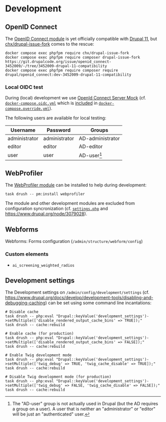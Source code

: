 # Development

## OpenID Connect

The [OpenID Connect module](https://www.drupal.org/project/openid_connect) is yet officially compatible with [Drupal
11](https://www.drupal.org/about/11), but
[chx/drupal-issue-fork](https://www.drupal.org/docs/develop/git/using-gitlab-to-contribute-to-drupal/core-version-compatibility-fixes-for-modules-with-unmerged-changes)
comes to the rescue:

``` shell
docker compose exec phpfpm require chx/drupal-issue-fork
docker compose exec phpfpm require composer drupal-issue-fork https://git.drupalcode.org/issue/openid_connect-3452009/-/tree/3452009-drupal-11-compatibility
docker compose exec phpfpm require composer require drupal/openid_connect:dev-3452009-drupal-11-compatibility
```

### Local OIDC test

During (local) development we use [OpenId Connect Server Mock](https://github.com/Soluto/oidc-server-mock) (cf.
[`docker-compose.oidc.yml`](docker-compose.oidc.yml) which is
[included](https://docs.docker.com/compose/how-tos/multiple-compose-files/include/) in
[`docker-compose.override.yml`](docker-compose.override.yml)).

The following users are available for local testing:

| Username      | Password      | Groups           |
|---------------|---------------|------------------|
| administrator | administrator | AD-administrator |
| editor        | editor        | AD-editor        |
| user          | user          | AD-user[^1]      |

[^1]: The "AD-user" group is not actually used in Drupal (but the AD requires a group on a user). A user that is neither
    an "administrator" or "editor" will be just an "authenticated" user.

## WebProfiler

The [WebProfiler module](https://www.drupal.org/project/webprofiler) can be installed to help during development:

``` shell
task drush -- pm:install webprofiler
```

The module and other development modules are excluded from configuration syncronization (cf.
[`settings.php`](../web/sites/default/settings.php) and <https://www.drupal.org/node/3079028>).

## Webforms

Webforms: Forms configuration (`/admin/structure/webform/config`)

### Custom elements

* `ai_screening_weighted_radios`

## Development settings

The Development settings on `/admin/config/development/settings` (cf.
<https://www.drupal.org/docs/develop/development-tools/disabling-and-debugging-caching>) can be set using some command
line incantations:

``` shell name=development-settings-cache-disable
# Disable cache
task drush -- php:eval "Drupal::keyValue('development_settings')->setMultiple(['disable_rendered_output_cache_bins' => TRUE]);"
task drush -- cache:rebuild
```

``` shell name=development-settings-cache-enable
# Enable cache (for production)
task drush -- php:eval "Drupal::keyValue('development_settings')->setMultiple(['disable_rendered_output_cache_bins' => FALSE]);"
task drush -- cache:rebuild
```

``` shell name=development-settings-twig-enable
# Enable Twig development mode
task drush -- php:eval "Drupal::keyValue('development_settings')->setMultiple(['twig_debug' => TRUE, 'twig_cache_disable' => TRUE]);"
task drush -- cache:rebuild
```

``` shell name=development-settings-twig-disable
# Disable Twig development mode (for production)
task drush -- php:eval "Drupal::keyValue('development_settings')->setMultiple(['twig_debug' => FALSE, 'twig_cache_disable' => FALSE]);"
task drush -- cache:rebuild
```
